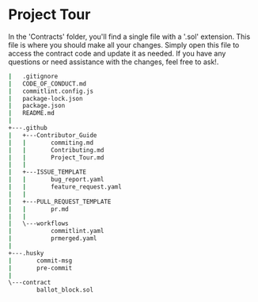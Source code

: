 # Project Tour

In the 'Contracts' folder, you'll find a single file with a '.sol' extension. This file is where you should make all your changes. Simply open this file to access the contract code and update it as needed. If you have any questions or need assistance with the changes, feel free to ask!.

```bash
|   .gitignore
|   CODE_OF_CONDUCT.md
|   commitlint.config.js
|   package-lock.json
|   package.json
|   README.md
|   
+---.github
|   +---Contributor_Guide
|   |       commiting.md
|   |       Contributing.md
|   |       Project_Tour.md
|   |       
|   +---ISSUE_TEMPLATE
|   |       bug_report.yaml
|   |       feature_request.yaml
|   |
|   +---PULL_REQUEST_TEMPLATE
|   |       pr.md
|   |
|   \---workflows
|           commitlint.yaml
|           prmerged.yaml
|
+---.husky
|       commit-msg
|       pre-commit
|
\---contract
        ballot_block.sol
```